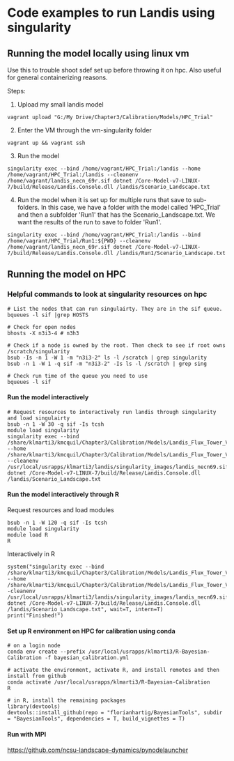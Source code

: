 
# Code examples to run Landis using singularity

## Running the model locally using linux vm 
Use this to trouble shoot sdef set up before throwing it on hpc. Also useful for general containerizing reasons. 

Steps: 
1. Upload my small landis model 
```
vagrant upload "G:/My Drive/Chapter3/Calibration/Models/HPC_Trial"
``` 
2. Enter the VM through the vm-singularity folder 
```
vagrant up && vagrant ssh 
```
3. Run the model  
```
singularity exec --bind /home/vagrant/HPC_Trial:/landis --home /home/vagrant/HPC_Trial:/landis --cleanenv /home/vagrant/landis_necn_69r.sif dotnet /Core-Model-v7-LINUX-7/build/Release/Landis.Console.dll /landis/Scenario_Landscape.txt
```

4. Run the model when it is set up for multiple runs that save to sub-folders. In this case, we have a folder with the model called 'HPC_Trial' and then a subfolder 'Run1' that has the Scenario_Landscape.txt. We want the results of the run to save to folder 'Run1'. 
```
singularity exec --bind /home/vagrant/HPC_Trial:/landis --bind /home/vagrant/HPC_Trial/Run1:${PWD} --cleanenv /home/vagrant/landis_necn_69r.sif dotnet /Core-Model-v7-LINUX-7/build/Release/Landis.Console.dll /landis/Run1/Scenario_Landscape.txt

```

## Running the model on HPC 

### Helpful commands to look at singularity resources on hpc 
```
# List the nodes that can run singulairty. They are in the sif queue. 
bqueues -l sif |grep HOSTS

# Check for open nodes 
bhosts -X n3i3-4 # n3h3 

# Check if a node is owned by the root. Then check to see if root owns /scratch/singularity
bsub -Is -n 1 -W 1 -m "n3i3-2" ls -l /scratch | grep singularity
bsub -n 1 -W 1 -q sif -m "n3i3-2" -Is ls -l /scratch | grep sing

# Check run time of the queue you need to use
bqueues -l sif
```

#### Run the model interactively 
```
# Request resources to interactively run landis through singularity and load singulairty
bsub -n 1 -W 30 -q sif -Is tcsh 
module load singularity
singularity exec --bind /share/klmarti3/kmcquil/Chapter3/Calibration/Models/Landis_Flux_Tower_V1:/landis --home /share/klmarti3/kmcquil/Chapter3/Calibration/Models/Landis_Flux_Tower_V1:${PWD} --cleanenv /usr/local/usrapps/klmarti3/landis/singularity_images/landis_necn69.sif dotnet /Core-Model-v7-LINUX-7/build/Release/Landis.Console.dll /landis/Scenario_Landscape.txt
```

#### Run the model interactively through R 
Request resources and load modules 
```
bsub -n 1 -W 120 -q sif -Is tcsh
module load singularity
module load R
R
```
Interactively in R
```
system("singularity exec --bind /share/klmarti3/kmcquil/Chapter3/Calibration/Models/Landis_Flux_Tower_V1:/landis --home /share/klmarti3/kmcquil/Chapter3/Calibration/Models/Landis_Flux_Tower_V1:${PWD}--cleanenv /usr/local/usrapps/klmarti3/landis/singularity_images/landis_necn69.sif dotnet /Core-Model-v7-LINUX-7/build/Release/Landis.Console.dll /landis/Scenario_Landscape.txt", wait=T, intern=T)
print("Finished!")
```

#### Set up R environment on HPC for calibration using conda 
```
# on a login node
conda env create --prefix /usr/local/usrapps/klmarti3/R-Bayesian-Calibration -f bayesian_calibration.yml

# activate the environment, activate R, and install remotes and then install from github
conda activate /usr/local/usrapps/klmarti3/R-Bayesian-Calibration
R

# in R, install the remaining packages 
library(devtools)
devtools::install_github(repo = "florianhartig/BayesianTools", subdir = "BayesianTools", dependencies = T, build_vignettes = T)

```

#### Run with MPI
https://github.com/ncsu-landscape-dynamics/pynodelauncher
```
```



